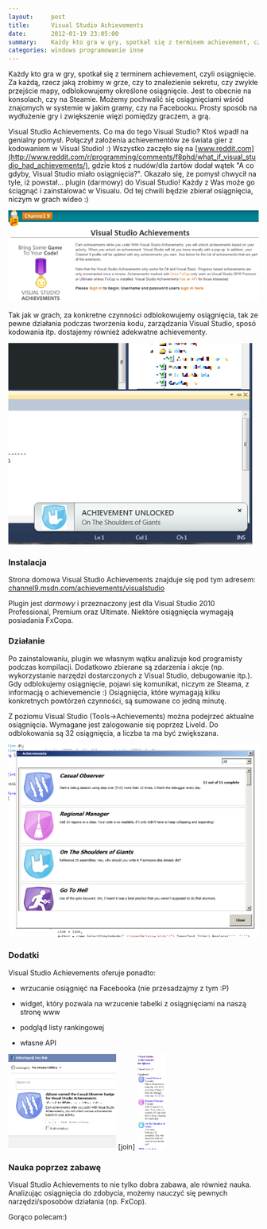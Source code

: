 ```yaml
---
layout:     post
title:      Visual Studio Achievements
date:       2012-01-19 23:05:00
summary:    Każdy kto gra w gry, spotkał się z terminem achievement, czyli osiągnięcie. Za każdą, rzecz jaką zrobimy w grze, czy to znalezienie sekretu, czy zwykłe przejście mapy, odblokowujemy określone osiągnięcie. Jest  to obecnie na konsolach, czy na Steamie. Możemy pochwalić się osiągnięciami wśród znajomych w systemie w jakim gramy, czy na Facebooku. Prosty sposób na wydłużenie gry i zwiększenie więzi p...
categories: windows programowanie inne
---
```




Każdy kto gra w gry, spotkał się z terminem achievement, czyli osiągnięcie. Za każdą, rzecz jaką zrobimy w grze, czy to znalezienie sekretu, czy zwykłe przejście mapy, odblokowujemy określone osiągnięcie. Jest  to obecnie na konsolach, czy na Steamie. Możemy pochwalić się osiągnięciami wśród znajomych w systemie w jakim gramy, czy na Facebooku. Prosty sposób na wydłużenie gry i zwiększenie więzi pomiędzy graczem, a grą.

Visual Studio Achievements. Co ma do tego Visual Studio? Ktoś wpadł na genialny pomysł. Połączył założenia achievementów ze świata gier z kodowaniem w Visual Studio! :) Wszystko zaczęło się na [www.reddit.com](http://www.reddit.com/r/programming/comments/f8phd/what_if_visual_studio_had_achievements/), gdzie ktoś z nudów/dla żartów dodał wątek "A co gdyby, Visual Studio miało osiągnięcia?". Okazało się, że pomysł chwycił na tyle, iż powstał... plugin (darmowy) do Visual Studio! Każdy z Was może go ściągnąć i zainstalować w Visualu. Od tej chwili będzie zbierał osiągnięcia, niczym w grach wideo :) 

![desk](https://raw.githubusercontent.com/djfoxer/djfoxer.github.io/master/_img/2012-1-19-_152_/g_-_608x405_-_-_29879x20120119225436_0.png)


Tak jak w grach, za konkretne czynności odblokowujemy osiągnięcia, tak ze pewne działania podczas tworzenia kodu, zarządzania Visual Studio, sposó kodowania itp. dostajemy również adekwatne achievementy.


![desk](https://raw.githubusercontent.com/djfoxer/djfoxer.github.io/master/_img/2012-1-19-_152_/g_-_608x405_-_-_29879x20120119225442_0.png)



### Instalacja


Strona domowa Visual Studio Achievements znajduje się pod tym adresem:
[channel9.msdn.com/achievements/visualstudio](http://channel9.msdn.com/achievements/visualstudio)

Plugin jest  *darmowy*  i przeznaczony jest dla Visual Studio 2010 Professional, Premium oraz Ultimate. Niektóre osiągnięcia wymagają posiadania FxCopa.


### Działanie


Po zainstalowaniu, plugin we własnym wątku analizuje kod programisty podczas kompilacji. Dodatkowo zbierane są zdarzenia i akcje (np. wykorzystanie narzędzi dostarczonych z Visual Studio, debugowanie itp.). Gdy odblokujemy osiągnięcie, pojawi się komunikat, niczym ze Steama, z informacją o achievemencie :) Osiągnięcia, które wymagają kilku konkretnych powtórzeń czynności, są sumowane co jedną minutę.

Z poziomu Visual Studio (Tools->Achievements) można podejrzeć aktualne osiągnięcia. Wymagane jest zalogowanie się poprzez LiveId. Do odblokowania są 32  osiągnięcia, a liczba ta ma być zwiększana.


![desk](https://raw.githubusercontent.com/djfoxer/djfoxer.github.io/master/_img/2012-1-19-_152_/g_-_608x405_-_-_29879x20120119225451_0.png)



### Dodatki


Visual Studio Achievements oferuje ponadto:


  * wrzucanie osiągnięć na Facebooka (nie przesadzajmy z tym :P)


  * widget, który pozwala na wrzucenie tabelki z osiągnięciami na naszą stronę www


  * podgląd listy rankingowej


  * własne API



![desk](https://raw.githubusercontent.com/djfoxer/djfoxer.github.io/master/_img/2012-1-19-_152_/g_-_288x192_-_-_29879x20120119230024_0.png)
[join]
![desk](https://raw.githubusercontent.com/djfoxer/djfoxer.github.io/master/_img/2012-1-19-_152_/g_-_288x192_-_-_29879x20120119230019_0.png)



### Nauka poprzez zabawę


Visual Studio Achievements to nie tylko dobra zabawa, ale również nauka. Analizując osiągnięcia do zdobycia, możemy nauczyć się pewnych narzędzi/sposobów działania (np. FxCop).

Gorąco polecam:)